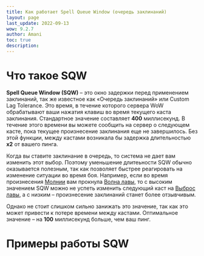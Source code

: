 ```yaml
---
title: Как работает Spell Queue Window (очередь заклинаний)
layout: page
last_update: 2022-09-13
wow: 9.2.7
author: Amani
toc: true
description: 
---
```


# Что такое SQW

**Spell Queue Window (SQW)** – это окно задержки перед применением заклинаний, так же известное как «Очередь заклинаний» или Custom Lag Tolerance. Это время, в течение которого сервера WoW обрабатывают ваши нажатия клавиш во время текущего каста заклинания. Стандартное значение составляет **400** миллисекунд. В течение этого времени вы можете сообщить на сервер о следующем касте, пока текущее произнесение заклинания еще не завершилось. Без этой функции, между кастами возникала бы задержка длительностью **х2** от вашего пинга.

Когда вы ставите заклинание в очередь, то система не дает вам изменить этот выбор. Поэтому уменьшение длитеьности SQW обычно оказывается полезным, так как позволяет быстрее реагировать на изменение ситуации во время боя. Например, если во время произнесения [Молнии](https://ru.wowhead.com/spell=188196) вам прокнула [Волна лавы](https://ru.wowhead.com/spell=77756), то с высоким значением SQW можно не успеть изменить следующий каст на [Выброс лавы](https://ru.wowhead.com/spell=51505), а с низким – произнесение заклинаний станет более отзывчивым.

Однако не стоит слишком сильно занижать это значение, так как это может привести к потере времени между кастами. Оптимальное значение – на **100** миллисекунд больше, чем ваш пинг.

# Примеры работы SQW


